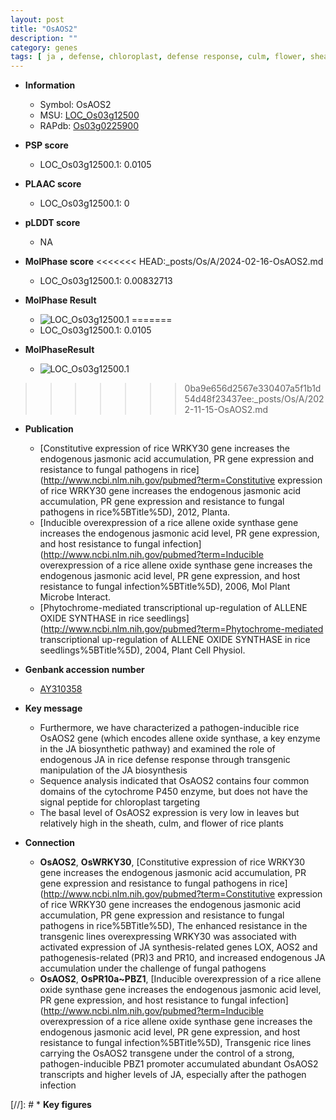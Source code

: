 ```yaml
---
layout: post
title: "OsAOS2"
description: ""
category: genes
tags: [ ja , defense, chloroplast, defense response, culm, flower, sheath]
---
```


* **Information**  
    + Symbol: OsAOS2  
    + MSU: [LOC_Os03g12500](http://rice.plantbiology.msu.edu/cgi-bin/ORF_infopage.cgi?orf=LOC_Os03g12500)  
    + RAPdb: [Os03g0225900](http://rapdb.dna.affrc.go.jp/viewer/gbrowse_details/irgsp1?name=Os03g0225900)  

* **PSP score**  
    + LOC_Os03g12500.1: 0.0105 

* **PLAAC score**  
    + LOC_Os03g12500.1: 0 

* **pLDDT score**
    + NA


* **MolPhase score**
<<<<<<< HEAD:_posts/Os/A/2024-02-16-OsAOS2.md
    + LOC_Os03g12500.1: 0.00832713

* **MolPhase Result**
    + ![LOC_Os03g12500.1](https://304243504.github.io/Pictures/LOC_Os03g/LOC_Os03g12500.1.png)
=======
    + LOC_Os03g12500.1: 0.0105

* **MolPhaseResult**
    + ![LOC_Os03g12500.1](https://ricepsp.github.io/pictures/LOC_Os03g/LOC_Os03g12500.1.png)
>>>>>>> 0ba9e656d2567e330407a5f1b1d54d48f23437ee:_posts/Os/A/2022-11-15-OsAOS2.md

* **Publication**  
    + [Constitutive expression of rice WRKY30 gene increases the endogenous jasmonic acid accumulation, PR gene expression and resistance to fungal pathogens in rice](http://www.ncbi.nlm.nih.gov/pubmed?term=Constitutive expression of rice WRKY30 gene increases the endogenous jasmonic acid accumulation, PR gene expression and resistance to fungal pathogens in rice%5BTitle%5D), 2012, Planta.
    + [Inducible overexpression of a rice allene oxide synthase gene increases the endogenous jasmonic acid level, PR gene expression, and host resistance to fungal infection](http://www.ncbi.nlm.nih.gov/pubmed?term=Inducible overexpression of a rice allene oxide synthase gene increases the endogenous jasmonic acid level, PR gene expression, and host resistance to fungal infection%5BTitle%5D), 2006, Mol Plant Microbe Interact.
    + [Phytochrome-mediated transcriptional up-regulation of ALLENE OXIDE SYNTHASE in rice seedlings](http://www.ncbi.nlm.nih.gov/pubmed?term=Phytochrome-mediated transcriptional up-regulation of ALLENE OXIDE SYNTHASE in rice seedlings%5BTitle%5D), 2004, Plant Cell Physiol.

* **Genbank accession number**  
    + [AY310358](http://www.ncbi.nlm.nih.gov/nuccore/AY310358)

* **Key message**  
    + Furthermore, we have characterized a pathogen-inducible rice OsAOS2 gene (which encodes allene oxide synthase, a key enzyme in the JA biosynthetic pathway) and examined the role of endogenous JA in rice defense response through transgenic manipulation of the JA biosynthesis
    + Sequence analysis indicated that OsAOS2 contains four common domains of the cytochrome P450 enzyme, but does not have the signal peptide for chloroplast targeting
    + The basal level of OsAOS2 expression is very low in leaves but relatively high in the sheath, culm, and flower of rice plants

* **Connection**  
    + __OsAOS2__, __OsWRKY30__, [Constitutive expression of rice WRKY30 gene increases the endogenous jasmonic acid accumulation, PR gene expression and resistance to fungal pathogens in rice](http://www.ncbi.nlm.nih.gov/pubmed?term=Constitutive expression of rice WRKY30 gene increases the endogenous jasmonic acid accumulation, PR gene expression and resistance to fungal pathogens in rice%5BTitle%5D), The enhanced resistance in the transgenic lines overexpressing WRKY30 was associated with activated expression of JA synthesis-related genes LOX, AOS2 and pathogenesis-related (PR)3 and PR10, and increased endogenous JA accumulation under the challenge of fungal pathogens
    + __OsAOS2__, __OsPR10a~PBZ1__, [Inducible overexpression of a rice allene oxide synthase gene increases the endogenous jasmonic acid level, PR gene expression, and host resistance to fungal infection](http://www.ncbi.nlm.nih.gov/pubmed?term=Inducible overexpression of a rice allene oxide synthase gene increases the endogenous jasmonic acid level, PR gene expression, and host resistance to fungal infection%5BTitle%5D), Transgenic rice lines carrying the OsAOS2 transgene under the control of a strong, pathogen-inducible PBZ1 promoter accumulated abundant OsAOS2 transcripts and higher levels of JA, especially after the pathogen infection

[//]: # * **Key figures**  


